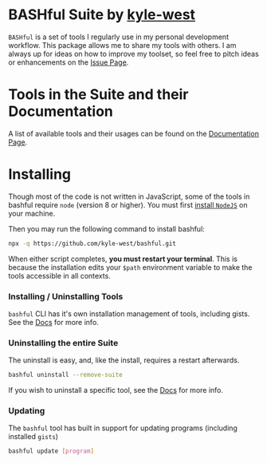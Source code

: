 # BASHful Suite by [kyle-west](https://github.com/kyle-west)

`BASHful` is a set of tools I regularly use in my personal development workflow.
This package allows me to share my tools with others. I am always up for ideas 
on how to improve my toolset, so feel free to pitch ideas or enhancements on the 
[Issue Page](https://github.com/kyle-west/bashful/issues). 

# Tools in the Suite and their Documentation

A list of available tools and their usages can be found on the [Documentation Page](https://kyle-west.github.io/bashful/).

# Installing 

Though most of the code is not written in JavaScript, some of the tools in bashful require `node` (version 8 or higher). You must first [install `NodeJS`](https://nodejs.org/en/download/) on your machine.

Then you may run the following command to install bashful:

```sh
npx -q https://github.com/kyle-west/bashful.git
```

When either script completes, **you must restart your terminal**. This 
is because the installation edits your `$path` environment variable to make the 
tools accessible in all contexts. 

### Installing / Uninstalling Tools

`bashful` CLI has it's own installation management of tools, including gists. See the [Docs](https://kyle-west.github.io/bashful/bashful.html) for more info.

### Uninstalling the entire Suite

The uninstall is easy, and, like the install, requires a restart afterwards.

```sh
bashful uninstall --remove-suite
```

If you wish to uninstall a specific tool, see the [Docs](https://kyle-west.github.io/bashful/bashful.html) for more info.

### Updating 

The `bashful` tool has built in support for updating programs (including installed `gists`)

```sh
bashful update [program]
```
